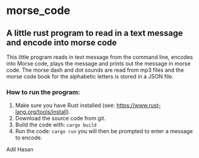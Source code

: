 # morse_code
## A little rust program to read in a text message and encode into morse code

This little program reads in text message from the command line, encodes into Morse code, plays the message and prints out the message in morse code. The morse dash and dot sounds are read from mp3 files and the morse code book for the alphabetic letters is stored in a JSON file.

### How to run the program:
1. Make sure you have Rust installed (see: https://www.rust-lang.org/tools/install).
2. Download the source code from git.
3. Build the code with:
```cargo build```
4. Run the code:
```cargo run```
you will then be prompted to enter a message to encode.

Adil Hasan
